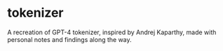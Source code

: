 # tokenizer
A recreation of GPT-4 tokenizer, inspired by Andrej Kaparthy, made with personal notes and findings along the way.
